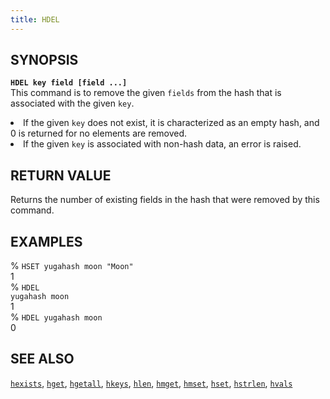 ```yaml
---
title: HDEL
---
```


## SYNOPSIS
<code><b>HDEL key field [field ...]</b></code><br>
This command is to remove the given <code>fields</code> from the hash that is associated with the given <code>key</code>.

<li>If the given <code>key</code> does not exist, it is characterized as an empty hash, and 0 is returned for no elements are removed.</li>
<li>If the given <code>key</code> is associated with non-hash data, an error is raised.</li>

## RETURN VALUE
Returns the number of existing fields in the hash that were removed by this command.

## EXAMPLES
% <code>HSET yugahash moon "Moon"</code><br>
1<br>
% <code>HDEL yugahash moon</code><br>
1<br>
% <code>HDEL yugahash moon</code><br>
0<br>

## SEE ALSO
[`hexists`](/yql/redis/hexists/), [`hget`](/yql/redis/hget/), [`hgetall`](/yql/redis/hgetall/), [`hkeys`](/yql/redis/hkeys/), [`hlen`](/yql/redis/hlen/), [`hmget`](/yql/redis/hmget/), [`hmset`](/yql/redis/hmset/), [`hset`](/yql/redis/hset/), [`hstrlen`](/yql/redis/hstrlen/), [`hvals`](/yql/redis/hvals/)
